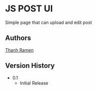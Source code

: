 # JS POST UI

Simple page that can upload and edit post

## Authors

[Thanh Ramen](https://www.facebook.com/NVN.Ramen)

## Version History

- 0.1
  - Initial Release
